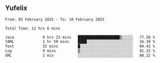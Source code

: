 ## Yufelix

<!--START_SECTION:waka-->

```txt
From: 03 February 2025 - To: 10 February 2025

Total Time: 12 hrs 6 mins

Java             9 hrs 23 mins   ███████████████████▒░░░░░   77.58 %
YAML             1 hr 59 mins    ████░░░░░░░░░░░░░░░░░░░░░   16.39 %
Text             32 mins         █░░░░░░░░░░░░░░░░░░░░░░░░   04.42 %
Log              9 mins          ▒░░░░░░░░░░░░░░░░░░░░░░░░   01.32 %
XML              1 min           ░░░░░░░░░░░░░░░░░░░░░░░░░   00.22 %
```

<!--END_SECTION:waka-->

